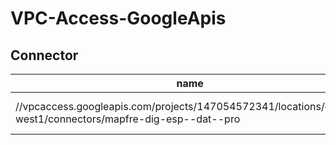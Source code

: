 # VPC-Access-GoogleApis

## Connector

| name                                                                                                        | assetType                          | project               | displayName              | location     | state | organization              | parentFullResourceName                                                        | parentAssetType                             |
| ----------------------------------------------------------------------------------------------------------- | ---------------------------------- | --------------------- | ------------------------ | ------------ | ----- | ------------------------- | ----------------------------------------------------------------------------- | ------------------------------------------- |
| //vpcaccess.googleapis.com/projects/147054572341/locations/europe-west1/connectors/mapfre-dig-esp--dat--pro | vpcaccess.googleapis.com/Connector | projects/147054572341 | mapfre-dig-esp--dat--pro | europe-west1 | READY | organizations/62664342784 | //cloudresourcemanager.googleapis.com/projects/mapfre-dig-esp--dat--pro--8620 | cloudresourcemanager.googleapis.com/Project |